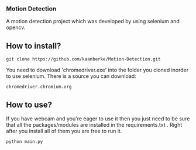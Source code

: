 ### Motion Detection
A motion detection project which was developed by using selenium and opencv.

## How to install?
```
git clone https://github.com/kaanberke/Motion-Detection.git
```

You need to download 'chromedriver.exe' into the folder you cloned
inorder to use selenium.
There is a source you can download: 
```
chromedriver.chromium.org
```

## How to use?
If you have webcam and you're eager to use it then you just need to be sure 
that all the packages/modules are installed in the requirements.txt .
Right after you install all of them you are free to run it.

```
python main.py
```
